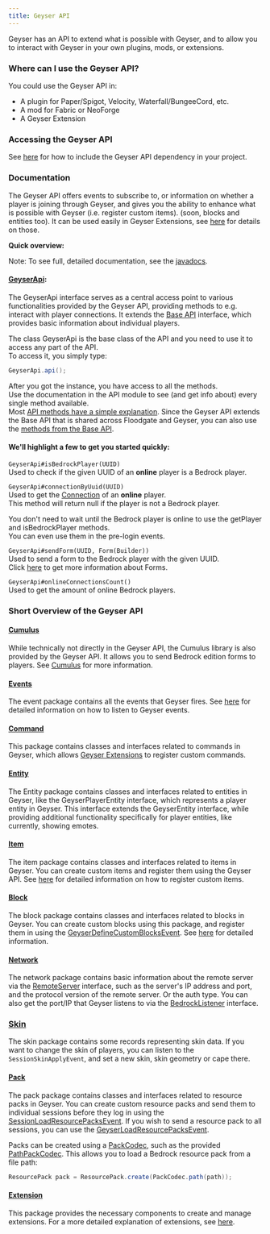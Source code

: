 ```yaml
---
title: Geyser API
---
```


Geyser has an API to extend what is possible with Geyser, and to allow you to interact with Geyser in your own plugins, mods, or extensions.

### Where can I use the Geyser API?
You could use the Geyser API in:
- A plugin for Paper/Spigot, Velocity, Waterfall/BungeeCord, etc.
- A mod for Fabric or NeoForge
- A Geyser Extension

### Accessing the Geyser API
See [here](/geyser/getting-started-with-the-api) for how to include the Geyser API dependency in your project.

### Documentation

The Geyser API offers events to subscribe to, or information on whether a player is joining through Geyser, and gives you the ability to enhance what is possible with Geyser (i.e. register custom items).
(soon, blocks and entities too).
It can be used easily in Geyser Extensions, see [here](/geyser/extensions) for details on those.

**Quick overview:** <br>
<div class="alert alert-info" role="alert">
    Note: To see full, detailed documentation, see the <a href="https://repo.opencollab.dev/javadoc/maven-snapshots/org/geysermc/geyser/api/latest">javadocs</a>.
</div>

#### [GeyserApi](https://github.com/GeyserMC/Geyser/blob/master/api/src/main/java/org/geysermc/geyser/api/GeyserApi.java):
The GeyserApi interface serves as a central access point to various functionalities provided by the Geyser API, providing methods to e.g. interact with player connections.
It extends the [Base API](https://github.com/GeyserMC/api/blob/master/base/src/main/java/org/geysermc/api/GeyserApiBase.java) interface, which provides basic information about individual players.

The class GeyserApi is the base class of the API and you need to use it to access any part of the API.<br>
To access it, you simply type:
```java
GeyserApi.api();
```

After you got the instance, you have access to all the methods.<br>
Use the documentation in the API module to see (and get info about) every single method available.  
Most [API methods have a simple explanation](https://github.com/GeyserMC/Geyser/blob/master/api/src/main/java/org/geysermc/geyser/api/GeyserApi.java).
Since the Geyser API extends the Base API that is shared across Floodgate and Geyser, you can also use the [methods from the Base API](https://github.com/GeyserMC/api/blob/master/base/src/main/java/org/geysermc/api/GeyserApiBase.java).


#### We'll highlight a few to get you started quickly:
`GeyserApi#isBedrockPlayer(UUID)`<br>
Used to check if the given UUID of an **online** player is a Bedrock player.

`GeyserApi#connectionByUuid(UUID)`<br>
Used to get the [Connection](https://github.com/GeyserMC/api/blob/master/base/src/main/java/org/geysermc/api/connection/Connection.java) of an **online** player.<br>
This method will return null if the player is not a Bedrock player.

<div class="alert alert-info" role="alert">
    You don't need to wait until the Bedrock player is online to use the getPlayer and isBedrockPlayer methods.<br>
    You can even use them in the pre-login events.
</div>

`GeyserApi#sendForm(UUID, Form(Builder))`<br>
Used to send a form to the Bedrock player with the given UUID.<br>
Click [here](/geyser/forms/) to get more information about Forms.

`GeyserApi#onlineConnectionsCount()`<br>
Used to get the amount of online Bedrock players.

### Short Overview of the Geyser API

#### [Cumulus](https://github.com/GeyserMC/Cumulus/tree/master/src/main/java/org/geysermc/cumulus)
While technically not directly in the Geyser API, the Cumulus library is also provided by the Geyser API. 
It allows you to send Bedrock edition forms to players. See [Cumulus](/geyser/forms/) for more information.

#### [Events](https://github.com/GeyserMC/Geyser/tree/master/api/src/main/java/org/geysermc/geyser/api/event)
The event package contains all the events that Geyser fires. See [here](/geyser/events) for detailed information on how to listen to Geyser events.

#### [Command](https://github.com/GeyserMC/Geyser/tree/master/api/src/main/java/org/geysermc/geyser/api/command)
This package contains classes and interfaces related to commands in Geyser, which allows [Geyser Extensions](/geyser/extensions) to register custom commands.

#### [Entity](https://github.com/GeyserMC/Geyser/tree/master/api/src/main/java/org/geysermc/geyser/api/entity)
The Entity package contains classes and interfaces related to entities in Geyser, like the GeyserPlayerEntity interface, 
which represents a player entity in Geyser. This interface extends the GeyserEntity interface, while providing additional functionality specifically for player entities, 
like currently, showing emotes.

#### [Item](https://github.com/GeyserMC/Geyser/tree/master/api/src/main/java/org/geysermc/geyser/api/item)
The item package contains classes and interfaces related to items in Geyser. You can create custom items and register them using the Geyser API.
See [here](/geyser/custom-items) for detailed information on how to register custom items.

#### [Block](https://github.com/GeyserMC/Geyser/tree/master/api/src/main/java/org/geysermc/geyser/api/block)
The block package contains classes and interfaces related to blocks in Geyser. You can create custom blocks using this package, and register them in using the [GeyserDefineCustomBlocksEvent](https://github.com/GeyserMC/Geyser/blob/master/api/src/main/java/org/geysermc/geyser/api/event/lifecycle/GeyserDefineCustomBlocksEvent.java).
See [here](/geyser/custom-blocks) for detailed information.

#### [Network](https://github.com/GeyserMC/Geyser/tree/master/api/src/main/java/org/geysermc/geyser/api/network)
The network package contains basic information about the remote server via the 
[RemoteServer](https://github.com/GeyserMC/Geyser/blob/master/api/src/main/java/org/geysermc/geyser/api/network/RemoteServer.java)
interface, such as the server's IP address and port, and the protocol version of the remote server. Or the auth type.
You can also get the port/IP that Geyser listens to via the [BedrockListener](https://github.com/GeyserMC/Geyser/blob/master/api/src/main/java/org/geysermc/geyser/api/network/BedrockListener.java) interface.

### [Skin](https://github.com/GeyserMC/Geyser/tree/master/api/src/main/java/org/geysermc/geyser/api/skin)
The skin package contains some records representing skin data. If you want to change the skin of players, you can listen to the `SessionSkinApplyEvent`, and set a new skin, skin geometry or cape there.

#### [Pack](https://github.com/GeyserMC/Geyser/tree/master/api/src/main/java/org/geysermc/geyser/api/pack)
The pack package contains classes and interfaces related to resource packs in Geyser. You can create custom resource packs and send them to individual sessions before they log in using the [SessionLoadResourcePacksEvent](https://github.com/GeyserMC/Geyser/blob/master/api/src/main/java/org/geysermc/geyser/api/event/bedrock/SessionLoadResourcePacksEvent.java).
If you wish to send a resource pack to all sessions, you can use the [GeyserLoadResourcePacksEvent](https://github.com/GeyserMC/Geyser/blob/master/api/src/main/java/org/geysermc/geyser/api/event/lifecycle/GeyserLoadResourcePacksEvent.java).

Packs can be created using a [PackCodec](https://github.com/GeyserMC/Geyser/blob/master/api/src/main/java/org/geysermc/geyser/api/pack/PackCodec.java), such as the provided [PathPackCodec](https://github.com/GeyserMC/Geyser/blob/master/api/src/main/java/org/geysermc/geyser/api/pack/PathPackCodec.java).
This allows you to load a Bedrock resource pack from a file path:
```java
ResourcePack pack = ResourcePack.create(PackCodec.path(path));
```

#### [Extension](https://github.com/GeyserMC/Geyser/tree/master/api/src/main/java/org/geysermc/geyser/api/extension)
This package provides the necessary components to create and manage extensions.
For a more detailed explanation of extensions, see [here](/geyser/extensions).
